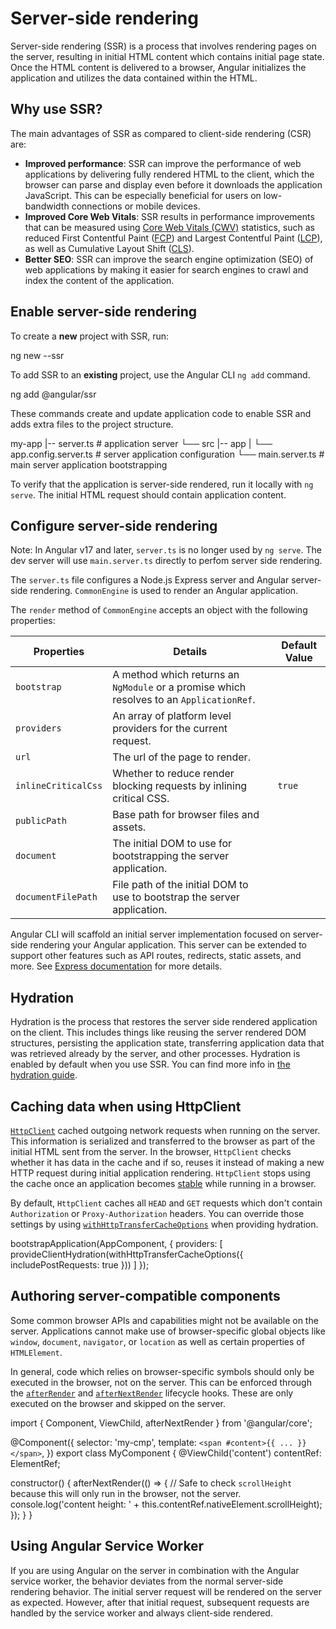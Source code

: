 # Server-side rendering

Server-side rendering (SSR) is a process that involves rendering pages on the server, resulting in initial HTML content which contains initial page state. Once the HTML content is delivered to a browser, Angular initializes the application and utilizes the data contained within the HTML.

## Why use SSR?

The main advantages of SSR as compared to client-side rendering (CSR) are:

- **Improved performance**: SSR can improve the performance of web applications by delivering fully rendered HTML to the client, which the browser can parse and display even before it downloads the application JavaScript. This can be especially beneficial for users on low-bandwidth connections or mobile devices.
- **Improved Core Web Vitals**: SSR results in performance improvements that can be measured using [Core Web Vitals (CWV)](https://web.dev/learn-core-web-vitals/) statistics, such as reduced First Contentful Paint ([FCP](https://developer.chrome.com/en/docs/lighthouse/performance/first-contentful-paint/)) and Largest Contentful Paint ([LCP](https://web.dev/lcp/)), as well as Cumulative Layout Shift ([CLS](https://web.dev/cls/)).
- **Better SEO**: SSR can improve the search engine optimization (SEO) of web applications by making it easier for search engines to crawl and index the content of the application.

## Enable server-side rendering

To create a **new** project with SSR, run:

<docs-code language="shell">

ng new --ssr

</docs-code>

To add SSR to an **existing** project, use the Angular CLI `ng add` command.

<docs-code language="shell">

ng add @angular/ssr

</docs-code>

These commands create and update application code to enable SSR and adds extra files to the project structure.

<docs-code language="text">

my-app
|-- server.ts                       # application server
└── src
    |-- app
    |   └── app.config.server.ts    # server application configuration
    └── main.server.ts              # main server application bootstrapping

</docs-code>

To verify that the application is server-side rendered, run it locally with `ng serve`. The initial HTML request should contain application content.

## Configure server-side rendering

Note: In Angular v17 and later, `server.ts` is no longer used by `ng serve`. The dev server will use `main.server.ts` directly to perfom server side rendering.

The `server.ts` file configures a Node.js Express server and Angular server-side rendering. `CommonEngine` is used to render an Angular application.

<docs-code path="adev/src/content/examples/ssr/server.ts" visibleLines="[31,45]"></docs-code>

The `render` method of `CommonEngine` accepts an object with the following properties:

| Properties          | Details                                                                                  | Default Value |
| ------------------- | ---------------------------------------------------------------------------------------- | ------------- |
| `bootstrap`         | A method which returns an `NgModule` or a promise which resolves to an `ApplicationRef`. |               |
| `providers`         | An array of platform level providers for the current request.                            |               |
| `url`               | The url of the page to render.                                                           |               |
| `inlineCriticalCss` | Whether to reduce render blocking requests by inlining critical CSS.                     | `true`        |
| `publicPath`        | Base path for browser files and assets.                                                  |               |
| `document`          | The initial DOM to use for bootstrapping the server application.                         |               |
| `documentFilePath`  | File path of the initial DOM to use to bootstrap the server application.                 |               |

Angular CLI will scaffold an initial server implementation focused on server-side rendering your Angular application. This server can be extended to support other features such as API routes, redirects, static assets, and more. See [Express documentation](https://expressjs.com/) for more details.

## Hydration

Hydration is the process that restores the server side rendered application on the client. This includes things like reusing the server rendered DOM structures, persisting the application state, transferring application data that was retrieved already by the server, and other processes. Hydration is enabled by default when you use SSR. You can find more info in [the hydration guide](guide/hydration).

## Caching data when using HttpClient

[`HttpClient`](api/common/http/HttpClient) cached outgoing network requests when running on the server. This information is serialized and transferred to the browser as part of the initial HTML sent from the server. In the browser, `HttpClient` checks whether it has data in the cache and if so, reuses it instead of making a new HTTP request during initial application rendering. `HttpClient` stops using the cache once an application becomes [stable](api/core/ApplicationRef#isStable) while running in a browser.

By default, `HttpClient` caches all `HEAD` and `GET` requests which don't contain `Authorization` or `Proxy-Authorization` headers. You can override those settings by using [`withHttpTransferCacheOptions`](api/platform-browser/withHttpTransferCacheOptions) when providing hydration.

<docs-code language="typescript">

bootstrapApplication(AppComponent, {
  providers: [
    provideClientHydration(withHttpTransferCacheOptions({
      includePostRequests: true
    }))
  ]
});

</docs-code>

## Authoring server-compatible components

Some common browser APIs and capabilities might not be available on the server. Applications cannot make use of browser-specific global objects like `window`, `document`, `navigator`, or `location` as well as certain properties of `HTMLElement`.

In general, code which relies on browser-specific symbols should only be executed in the browser, not on the server. This can be enforced through the [`afterRender`](api/core/afterRender) and [`afterNextRender`](api/core/afterNextRender) lifecycle hooks. These are only executed on the browser and skipped on the server.

<docs-code language="typescript">

import { Component, ViewChild, afterNextRender } from '@angular/core';

@Component({
  selector: 'my-cmp',
  template: `<span #content>{{ ... }}</span>`,
})
export class MyComponent {
  @ViewChild('content') contentRef: ElementRef;

  constructor() {
    afterNextRender(() => {
      // Safe to check `scrollHeight` because this will only run in the browser, not the server.
      console.log('content height: ' + this.contentRef.nativeElement.scrollHeight);
    });
  }
}

</docs-code>

## Using Angular Service Worker

If you are using Angular on the server in combination with the Angular service worker, the behavior deviates from the normal server-side rendering behavior. The initial server request will be rendered on the server as expected. However, after that initial request, subsequent requests are handled by the service worker and always client-side rendered.
